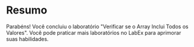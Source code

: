 # Resumo

Parabéns! Você concluiu o laboratório "Verificar se o Array Inclui Todos os Valores". Você pode praticar mais laboratórios no LabEx para aprimorar suas habilidades.

